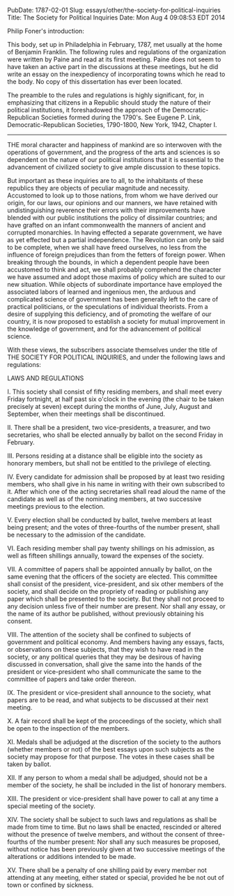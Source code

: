 PubDate: 1787-02-01
Slug: essays/other/the-society-for-political-inquiries
Title: The Society for Political Inquiries
Date: Mon Aug  4 09:08:53 EDT 2014

   Philip Foner's introduction:

   This body, set up in Philadelphia in February, 1787, met usually at the
   home of Benjamin Franklin. The following rules and regulations of the
   organization were written by Paine and read at its first meeting. Paine
   does not seem to have taken an active part in the discussions at these
   meetings, but he did write an essay on the inexpediency of incorporating
   towns which he read to the body. No copy of this dissertation has ever
   been located.

   The preamble to the rules and regulations is highly significant, for, in
   emphasizing that citizens in a Republic should study the nature of their
   political institutions, it foreshadowed the approach of the
   Democratic-Republican Societies formed during the 1790's. See Eugene P.
   Link, Democratic-Republican Societies, 1790-1800, New York, 1942, Chapter
   I.

   *******************

   THE moral character and happiness of mankind are so interwoven with the
   operations of government, and the progress of the arts and sciences is so
   dependent on the nature of our political institutions that it is essential
   to the advancement of civilized society to give ample discussion to these
   topics.

   But important as these inquiries are to all, to the inhabitants of these
   republics they are objects of peculiar magnitude and necessity. Accustomed
   to look up to those nations, from whom we have derived our origin, for our
   laws, our opinions and our manners, we have retained with undistinguishing
   reverence their errors with their improvements have blended with our
   public institutions the policy of dissimilar countries; and have grafted
   on an infant commonwealth the manners of ancient and corrupted monarchies.
   In having effected a separate government, we have as yet effected but a
   partial independence. The Revolution can only be said to be complete, when
   we shall have freed ourselves, no less from the influence of foreign
   prejudices than from the fetters of foreign power. When breaking through
   the bounds, in which a dependent people have been accustomed to think and
   act, we shall probably comprehend the character we have assumed and adopt
   those maxims of policy which are suited to our new situation. While
   objects of subordinate importance have employed the associated labors of
   learned and ingenious men, the arduous and complicated science of
   government has been generally left to the care of practical politicians,
   or the speculations of individual theorists. From a desire of supplying
   this deficiency, and of promoting the welfare of our country, it is now
   proposed to establish a society for mutual improvement in the knowledge of
   government, and for the advancement of political science.

   With these views, the subscribers associate themselves under the title of
   THE SOCIETY FOR POLITICAL INQUIRIES, and under the following laws and
   regulations:

   LAWS AND REGULATIONS

   I. This society shall consist of fifty residing members, and shall meet
   every Friday fortnight, at half past six o'clock in the evening (the chair
   to be taken precisely at seven) except during the months of June, July,
   August and September, when their meetings shall be discontinued.

   II. There shall be a president, two vice-presidents, a treasurer, and two
   secretaries, who shall be elected annually by ballot on the second Friday
   in February.

   III. Persons residing at a distance shall be eligible into the society as
   honorary members, but shall not be entitled to the privilege of electing.

   IV. Every candidate for admission shall be proposed by at least two
   residing members, who shall give in his name in writing with their own
   subscribed to it. After which one of the acting secretaries shall read
   aloud the name of the candidate as well as of the nominating members, at
   two successive meetings previous to the election.

   V. Every election shall be conducted by ballot, twelve members at least
   being present; and the votes of three-fourths of the number present, shall
   be necessary to the admission of the candidate.

   VI. Each residing member shall pay twenty shillings on his admission, as
   well as fifteen shillings annually, toward the expenses of the society.

   VII. A committee of papers shall be appointed annually by ballot, on the
   same evening that the officers of the society are elected. This committee
   shall consist of the president, vice-president, and six other members of
   the society, and shall decide on the propriety of reading or publishing
   any paper which shall be presented to the society. But they shall not
   proceed to any decision unless five of their number are present. Nor shall
   any essay, or the name of its author be published, without previously
   obtaining his consent.

   VIII. The attention of the society shall be confined to subjects of
   government and political economy. And members having any essays, facts, or
   observations on these subjects, that they wish to have read in the
   society, or any political queries that they may be desirous of having
   discussed in conversation, shall give the same into the hands of the
   president or vice-president who shall communicate the same to the
   committee of papers and take order thereon.

   IX. The president or vice-president shall announce to the society, what
   papers are to be read, and what subjects to be discussed at their next
   meeting.

   X. A fair record shall be kept of the proceedings of the society, which
   shall be open to the inspection of the members.

   XI. Medals shall be adjudged at the discretion of the society to the
   authors (whether members or not) of the best essays upon such subjects as
   the society may propose for that purpose. The votes in these cases shall
   be taken by ballot.

   XII. If any person to whom a medal shall be adjudged, should not be a
   member of the society, he shall be included in the list of honorary
   members.

   XIII. The president or vice-president shall have power to call at any time
   a special meeting of the society.

   XIV. The society shall be subject to such laws and regulations as shall be
   made from time to time. But no laws shall be enacted, rescinded or altered
   without the presence of twelve members, and without the consent of
   three-fourths of the number present: Nor shall any such measures be
   proposed, without notice has been previously given at two successive
   meetings of the alterations or additions intended to be made.

   XV. There shall be a penalty of one shilling paid by every member not
   attending at any meeting, either stated or special, provided he be not out
   of town or confined by sickness.


